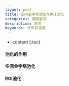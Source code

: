 ```yaml
---
layout: post
title: 空间金字塔池化与ROI池化
categories: 深度学习
description: 总结
keywords: 计算机视觉
---
```


* content
{:toc}


#### 池化的作用


#### 空间金字塔池化



#### ROI池化